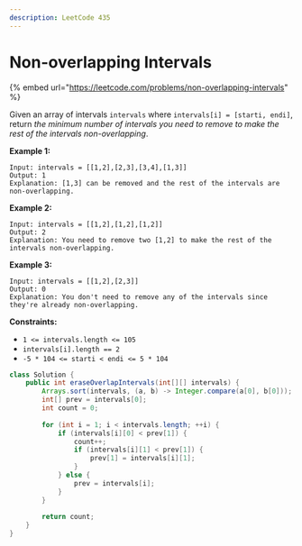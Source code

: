 ```yaml
---
description: LeetCode 435
---
```


# Non-overlapping Intervals



{% embed url="https://leetcode.com/problems/non-overlapping-intervals" %}



Given an array of intervals `intervals` where `intervals[i] = [starti, endi]`, return _the minimum number of intervals you need to remove to make the rest of the intervals non-overlapping_.

&#x20;

**Example 1:**

```
Input: intervals = [[1,2],[2,3],[3,4],[1,3]]
Output: 1
Explanation: [1,3] can be removed and the rest of the intervals are non-overlapping.
```

**Example 2:**

```
Input: intervals = [[1,2],[1,2],[1,2]]
Output: 2
Explanation: You need to remove two [1,2] to make the rest of the intervals non-overlapping.
```

**Example 3:**

```
Input: intervals = [[1,2],[2,3]]
Output: 0
Explanation: You don't need to remove any of the intervals since they're already non-overlapping.
```

&#x20;

**Constraints:**

* `1 <= intervals.length <= 105`
* `intervals[i].length == 2`
* `-5 * 104 <= starti < endi <= 5 * 104`

```java
class Solution {
    public int eraseOverlapIntervals(int[][] intervals) {
        Arrays.sort(intervals, (a, b) -> Integer.compare(a[0], b[0]));
        int[] prev = intervals[0];
        int count = 0;
        
        for (int i = 1; i < intervals.length; ++i) {
            if (intervals[i][0] < prev[1]) {
                count++;
                if (intervals[i][1] < prev[1]) {
                    prev[1] = intervals[i][1];
                }
            } else {
                prev = intervals[i];
            }
        }
        
        return count;
    }
}
```
